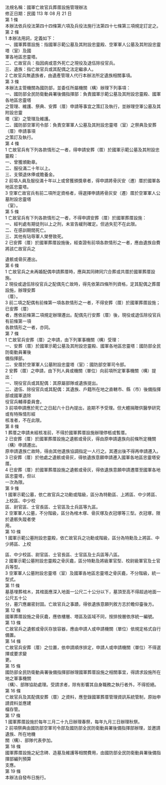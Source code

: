法規名稱：國軍亡故官兵葬厝設施管理辦法  
修正日期：民國 113 年 08 月 21 日  
第 1 條  
本辦法依兵役法第四十四條第六項及兵役法施行法第四十七條第三項規定訂定之。  
第 2 條  
1 本辦法用詞，定義如下：  
一、國軍葬厝設施：指國軍示範公墓及其附設忠靈殿、空軍軍人公墓及其附設忠靈塔（室）及國  
軍各地區忠靈塔。  
二、亡故官兵：指因病或意外死亡之現役及退伍除役官兵。  
三、遺族：指亡故官兵或其配偶之法定繼承人。  
2 亡故官兵無遺族者，由遺產管理人代行本辦法所定遺族相關事項。  
第 3 條  
本辦法主管機關為國防部，並委任所屬機關（構）辦理下列事項：  
一、國防部全民防衛動員署後備指揮部：負責國軍示範公墓及其附設忠靈殿、國軍各地區忠靈塔  
之管理、維護、祭典、安葬（厝）申請等事宜之策訂及執行，並辦理空軍公墓及其附設忠靈  
塔（室）之管理及維護。  
二、國防部空軍司令部：負責空軍軍人公墓及其附設忠靈塔（室）之祭典及安葬（厝）申請事項  
之策訂及執行。  
第 4 條  
1 亡故官兵有下列各款情形之一者，得申請安葬（厝）於國軍示範公墓及其附設忠靈殿：  
一、曾獲頒勳章。  
二、服役滿二十年以上。  
三、支領退休俸或贍養金。  
2 前項人員及服役滿十年以上或曾獲頒獎章者，得申請將骨灰安（遷）厝於國軍各地區忠靈塔。  
3 空軍亡故官兵有前二項所定資格者，得選擇申請將骨灰安（遷）厝於空軍軍人公墓附設忠靈塔  
（室）。  
第 5 條  
1 亡故官兵有下列各款情形之一者，不得申請安葬（厝）於國軍葬厝設施：  
一、經判處有期徒刑以上之刑，未宣告緩刑確定。但過失犯不在此限。  
二、在感訓期間死亡。  
三、其他有玷辱軍人榮譽致死。  
2 已安葬（厝）於國軍葬厝設施後，經查證有前項各款情形之一者，應由遺族自費將該亡故官兵之  


遺骸或骨灰遷出。  
第 6 條  
1 亡故官兵之未再婚配偶申請葬厝時，應與其同碑同穴合葬或共厝於國軍葬厝設施。  
2 現役或退伍除役官兵之配偶先亡故時，得先依第四條所列資格，定其配偶之葬厝設施，辦理安葬  
（厝）。  
3 前二項之配偶有前條第一項各款情形之一者，不得安葬（厝）於國軍葬厝設施；已安葬（厝）  
者，應依前條第二項規定辦理遷出。配偶先行安葬（厝）後，現役或退伍除役官兵有前條第一項  
各款情形之一者，亦同。  
第 7 條  
1 亡故官兵安葬（厝）之申請，由下列軍事機關（構）受理：  
一、安葬（厝）於國軍示範公墓及其附設忠靈殿、國軍各地區忠靈塔：國防部全民防衛動員署後  
備指揮部。  
二、安厝於空軍軍人公墓附設忠靈塔（室）：國防部空軍司令部。  
2 安葬（厝）之申請，由下列人員或機關（單位）向前項所定軍事機關（構）提出：  
一、現役官兵或其配偶：其原屬部隊或遺族提出。  
二、退伍、除役官兵或其配偶：其遺族、戶籍所在地之直轄市、縣（市）後備指揮部或國軍退除  
役官兵輔導委員會。  
3 前項申請應於死亡之日起六十日內提出，逾期不予受理。但大體捐贈供醫學研究或有特殊情形經  
核准者，不在此限。  
第 8 條  
1 葬厝之申請未經核准前，不得於國軍葬厝設施辦理停柩或暫厝。  
2 已安葬（厝）於國軍葬厝設施之遺骸或骨灰，得由原申請遺族向前條所定機關（構）申請遷出。  
原申請遺族亡故時，得由其他遺族協調指定一人行之。其遷出後不得再申請遷入。  
3 已安葬（厝）於他處之遺骸或骨灰，得依遺族意願申請遷入國軍各地區忠靈塔安厝。  
4 已安葬（厝）於國軍葬厝設施之遺骸或骨灰，得依遺族意願申請遷厝至國軍各地區忠靈塔，但以  
一次為限。  
第 9 條  
1 國軍示範公墓，依亡故官兵之功勳或階級，區分為特勳區、上將區、中少將區、上校區、中少校  
區、尉官區、士官長區、士官區及士兵區等九區。  
2 空軍軍人公墓，不分階級，區分為棺木塚、骨灰塚及衣冠塚等三型。衣冠塚，限於遺骸失蹤者使  
用。  
第 10 條  
1 國軍示範公墓附設忠靈殿，依亡故官兵之功勳或階級，區分為特勳及上將區、中少將區、上校  


區、中少校區、尉官區、士官長區、士官區及士兵區等八區。  
2 國軍示範公墓附設忠靈殿之骨灰龕，區分特勳及將級軍官型、校尉級軍官及士官兵等型。  
3 空軍軍人公墓附設忠靈塔（室）及國軍各地區忠靈塔之骨灰龕，不分階級，統一型式。  
第 11 條  
墓基埋葬棺木，其棺面應深入地面一公尺二十公分以下，墓頂至高不得超過地面一公尺五十公  
分，墓穴應嚴密封固。亡故官兵之事蹟，得依遺族意願列敘方志於瞻仰臺後方。  
第 12 條  
國軍葬厝設施之骨灰龕，應依樓層、塔區及區域不同，按排按層依序統一編號。  
第 13 條  
亡故官兵之遺骸或骨灰存放容器，應由申請人或申請機關（單位）依規定格式自行備置。  
第 14 條  
亡故官兵安葬（厝）之位置，依申請順序排定，申請人或申請機關（單位）不得選擇或要求變  
更。  
第 15 條  
國防部全民防衛動員署後備指揮部辦理國軍葬厝設施之相關事宜，得請求設施所在地之軍事機關  
（構）、部隊協助處理。受請求者，除有影響其自身職務之執行者外，不得拒絕。  
第 16 條  
亡故官兵及其配偶安葬（厝）之資料，應登錄國軍葬厝管理資訊系統管制，原始申請資料並應建  
檔存管。  
第 17 條  
1 國軍葬厝設施於每年三月二十九日辦理春祭，每年九月三日辦理秋祭。  
2 前項祭典由國防部空軍司令部及國防部全民防衛動員署後備指揮部辦理，並邀請遺族、所在地機  
關（構）、部隊代表參加。  
第 18 條  
國軍葬厝設施之紀念碑、造墓及維護等相關費用，由國防部全民防衛動員署後備指揮部編列預算  
支應。  
第 19 條  
本辦法自發布日施行。  


